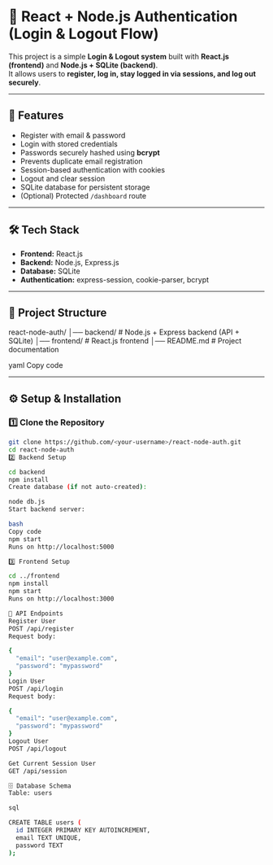 # 🔐 React + Node.js Authentication (Login & Logout Flow)

This project is a simple **Login & Logout system** built with **React.js (frontend)** and **Node.js + SQLite (backend)**.  
It allows users to **register, log in, stay logged in via sessions, and log out securely**.

---

## 📌 Features
- Register with email & password  
- Login with stored credentials  
- Passwords securely hashed using **bcrypt**  
- Prevents duplicate email registration  
- Session-based authentication with cookies  
- Logout and clear session  
- SQLite database for persistent storage  
- (Optional) Protected `/dashboard` route  

---

## 🛠 Tech Stack
- **Frontend:** React.js  
- **Backend:** Node.js, Express.js  
- **Database:** SQLite  
- **Authentication:** express-session, cookie-parser, bcrypt  

---

## 📂 Project Structure
react-node-auth/
│── backend/ # Node.js + Express backend (API + SQLite)
│── frontend/ # React.js frontend
│── README.md # Project documentation

yaml
Copy code

---

## ⚙️ Setup & Installation

### 1️⃣ Clone the Repository
```bash
git clone https://github.com/<your-username>/react-node-auth.git
cd react-node-auth
2️⃣ Backend Setup

cd backend
npm install
Create database (if not auto-created):

node db.js
Start backend server:

bash
Copy code
npm start
Runs on http://localhost:5000

3️⃣ Frontend Setup

cd ../frontend
npm install
npm start
Runs on http://localhost:3000

🔑 API Endpoints
Register User
POST /api/register
Request body:

{
  "email": "user@example.com",
  "password": "mypassword"
}
Login User
POST /api/login
Request body:

{
  "email": "user@example.com",
  "password": "mypassword"
}
Logout User
POST /api/logout

Get Current Session User
GET /api/session

🗄 Database Schema
Table: users

sql

CREATE TABLE users (
  id INTEGER PRIMARY KEY AUTOINCREMENT,
  email TEXT UNIQUE,
  password TEXT
);
